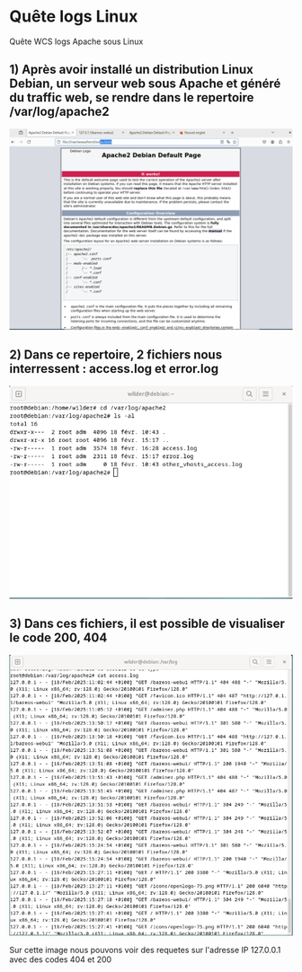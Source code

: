 # Quête logs Linux
Quête WCS logs Apache sous Linux


## 1) Après avoir installé un distribution Linux Debian, un serveur web sous Apache et généré du traffic web, se rendre dans le repertoire /var/log/apache2

![Log Linux](https://github.com/Hebus79/Quete_logs_Linux/blob/main/1-log.png)



## 2) Dans ce repertoire, 2 fichiers nous interressent : access.log et error.log


![Log Linux](https://github.com/Hebus79/Quete_logs_Linux/blob/main/2-log.png)



## 3) Dans ces fichiers, il est possible de visualiser le code 200, 404


![Log Linux](https://github.com/Hebus79/Quete_logs_Linux/blob/main/3-log.png)


Sur cette image nous pouvons voir des requetes sur l'adresse IP 127.0.0.1 avec des codes 404 et 200
